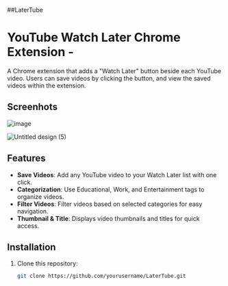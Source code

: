 ##LaterTube
# YouTube Watch Later Chrome Extension - 

A Chrome extension that adds a "Watch Later" button beside each YouTube video. Users can save videos by clicking the button, and view the saved videos within the extension.

## Screenhots

![image](https://github.com/user-attachments/assets/453abf1e-2127-4401-9cc9-f482924bb240)

![Untitled design (5)](https://github.com/user-attachments/assets/5c50cf90-7894-4d88-b960-7218db46d551)


## Features
- **Save Videos**: Add any YouTube video to your Watch Later list with one click.
- **Categorization**: Use Educational, Work, and Entertainment tags to organize videos.
- **Filter Videos**: Filter videos based on selected categories for easy navigation.
- **Thumbnail & Title**: Displays video thumbnails and titles for quick access.

## Installation
1. Clone this repository:
   ```bash
   git clone https://github.com/yourusername/LaterTube.git


